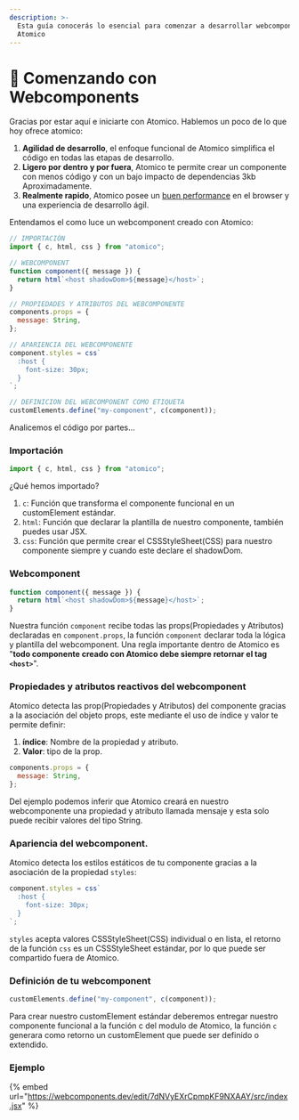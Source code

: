 ```yaml
---
description: >-
  Esta guía conocerás lo esencial para comenzar a desarrollar webcomponents con
  Atomico
---
```


# 🚀 Comenzando con Webcomponents

Gracias por estar aquí e iniciarte con Atomico. Hablemos un poco de lo que hoy ofrece atomico:

1. **Agilidad de desarrollo**, el enfoque funcional de Atomico simplifica el código en todas las etapas de desarrollo.
2. **Ligero por dentro y por fuera**, Atomico te permite crear un componente con menos código y con un bajo impacto de dependencias 3kb Aproximadamente.
3. **Realmente rapido**, Atomico posee un [buen performance](https://twitter.com/atomicojs/status/1391775734641745929) en el browser y una experiencia de desarrollo ágil.

Entendamos el como luce un webcomponent creado con Atomico:

```javascript
// IMPORTACIÓN
import { c, html, css } from "atomico";

// WEBCOMPONENT
function component({ message }) {
  return html`<host shadowDom>${message}</host>`;
}

// PROPIEDADES Y ATRIBUTOS DEL WEBCOMPONENTE
components.props = {
  message: String,
};

// APARIENCIA DEL WEBCOMPONENTE
component.styles = css`
  :host {
    font-size: 30px;
  }
`;

// DEFINICION DEL WEBCOMPONENT COMO ETIQUETA
customElements.define("my-component", c(component));
```

Analicemos el código por partes...

### Importación

```javascript
import { c, html, css } from "atomico";
```

¿Qué hemos importado?

1. `c`: Función que transforma el componente funcional en un customElement estándar. 
2. `html`: Función que declarar la plantilla de nuestro componente, también puedes usar JSX.
3. `css`: Función que permite crear el CSSStyleSheet\(CSS\) para nuestro componente siempre y cuando este declare el shadowDom.

### Webcomponent

```javascript
function component({ message }) {
  return html`<host shadowDom>${message}</host>`;
}
```

Nuestra función `component` recibe todas las props\(Propiedades y Atributos\) declaradas en `component.props`, la función `component` declarar toda la lógica y plantilla del webcomponent.  Una regla importante dentro de Atomico es "**todo componente creado con Atomico debe siempre retornar el tag `<host>`**".

### Propiedades y atributos reactivos del webcomponent

Atomico detecta las prop\(Propiedades y Atributos\) del componente gracias a la asociación del objeto props, este mediante el uso de índice y valor te permite definir:

1. **índice**: Nombre de la propiedad y atributo.
2. **Valor**: tipo de la prop.

```javascript
components.props = {
  message: String,
};
```

Del ejemplo podemos inferir que Atomico creará en nuestro webcomponente una propiedad y atributo llamada mensaje y esta solo puede recibir valores del tipo String.

### Apariencia del webcomponent.

Atomico detecta los estilos estáticos de tu componente gracias a la asociación de la propiedad `styles`:

```javascript
component.styles = css`
  :host {
    font-size: 30px;
  }
`;
```

`styles` acepta valores CSSStyleSheet\(CSS\)  individual o en lista, el retorno de la función `css` es un CSSStyleSheet estándar, por lo que puede ser compartido fuera de Atomico.

### Definición de tu webcomponent

```javascript
customElements.define("my-component", c(component));
```

Para crear nuestro customElement estándar deberemos entregar nuestro componente funcional a la función c del modulo de Atomico, la función `c` generara como retorno un customElement que puede ser definido o extendido.

### Ejemplo

{% embed url="https://webcomponents.dev/edit/7dNVyEXrCpmpKF9NXAAY/src/index.jsx" %}

